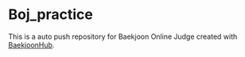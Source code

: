 # Boj_practice
This is a auto push repository for Baekjoon Online Judge created with [BaekjoonHub](https://github.com/BaekjoonHub/BaekjoonHub).
